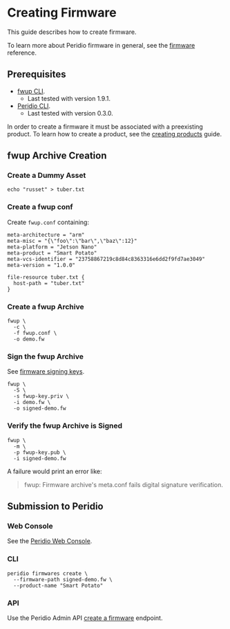 # Creating Firmware

This guide describes how to create firmware.

To learn more about Peridio firmware in general, see the [firmware](/reference/firmware) reference.

## Prerequisites

- [fwup CLI](https://github.com/fwup-home/fwup).
  - Last tested with version 1.9.1.
- [Peridio CLI](https://github.com/peridio/morel/releases).
  - Last tested with version 0.3.0.

In order to create a firmware it must be associated with a preexisting product. To learn how to create a product, see the [creating products](/guides/creating-products) guide.

## fwup Archive Creation

### Create a Dummy Asset

```
echo "russet" > tuber.txt
```

### Create a fwup conf

Create `fwup.conf` containing:

```
meta-architecture = "arm"
meta-misc = "{\"foo\":\"bar\",\"baz\":12}"
meta-platform = "Jetson Nano"
meta-product = "Smart Potato"
meta-vcs-identifier = "23758867219c8d84c8363316e6dd2f9fd7ae3049"
meta-version = "1.0.0"

file-resource tuber.txt {
  host-path = "tuber.txt"
}
```

### Create a fwup Archive

```text
fwup \
  -c \
  -f fwup.conf \
  -o demo.fw
```

### Sign the fwup Archive

See [firmware signing keys](/reference/firmware-signing-keys).

```text
fwup \
  -S \
  -s fwup-key.priv \
  -i demo.fw \
  -o signed-demo.fw
```

### Verify the fwup Archive is Signed

```text
fwup \
  -m \
  -p fwup-key.pub \
  -i signed-demo.fw
```

A failure would print an error like:

> fwup: Firmware archive's meta.conf fails digital signature verification.

## Submission to Peridio

### Web Console

See the [Peridio Web Console](https://console.cremini.peridio.com).

### CLI

```
peridio firmwares create \
  --firmware-path signed-demo.fw \
  --product-name "Smart Potato"
```

### API

Use the Peridio Admin API [create a firmware](/admin-api#firmware/operation/create-a-firmware) endpoint.
